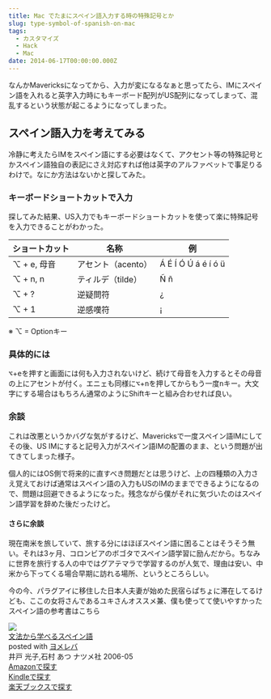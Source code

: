 ```yaml
---
title: Mac でたまにスペイン語入力する時の特殊記号とか
slug: type-symbol-of-spanish-on-mac
tags:
  - カスタマイズ
  - Hack
  - Mac
date: 2014-06-17T00:00:00.000Z
---
```

なんかMavericksになってから、入力が変になるなぁと思ってたら、IMにスペイン語を入れると英字入力時にもキーボード配列がUS配列になってしまって、混乱するという状態が起こるようになってしまった。

## スペイン語入力を考えてみる
冷静に考えたらIMをスペイン語にする必要はなくて、アクセント等の特殊記号とかスペイン語独自の表記にさえ対応すれば他は英字のアルファベットで事足りるわけで。なにか方法はないかと探してみた。

### キーボードショートカットで入力
探してみた結果、US入力でもキーボードショートカットを使って楽に特殊記号を入力できることがわかった。
<table class="table table-striped table-bordered table-condensed">
<thead>
<tr>
<th>ショートカット</th>
<th>名称</th>
<th>例</th>
</tr>
</thead>
<tr>
<tbody>
<td>⌥ + e, 母音</td>
<td>アセント（acento）</td>
<td>Á É Í Ó Ú á é í ó ü</td>
</tr>
<tr>
<td>⌥ + n, n</td>
<td>ティルデ（tilde）</td>
<td>Ñ ñ</td>
</tr>
<tr>
<td>⌥ + ?</td>
<td>逆疑問符</td>
<td>¿</td>
</tr>
<tr>
<td>⌥ + 1</td>
<td>逆感嘆符</td>
<td>¡</td>
</tr>
</tbody>
</table>
※ ⌥ = Optionキー

### 具体的には
<kbd>⌥</kbd>+<kbd>e</kbd>を押すと画面には何も入力されないけど、続けて母音を入力するとその母音の上にアセントが付く。エニェも同様に<kbd>⌥</kbd>+<kbd>n</kbd>を押してからもう一度<kbd>n</kbd>キー。大文字にする場合はもちろん通常のようにShiftキーと組み合わせれば良い。

### 余談
これは改悪というかバグな気がするけど、Mavericksで一度スペイン語IMにしてその後、US IMにすると記号入力がスペイン語IMの配置のまま、という問題が出てきてしまった様子。

個人的にはOS側で将来的に直すべき問題だとは思うけど、上の四種類の入力さえ覚えておけば通常はスペイン語の入力もUSのIMのままでできるようになるので、問題は回避できるようになった。残念ながら僕がそれに気づいたのはスペイン語学習を辞めた後だったけど。

#### さらに余談
現在南米を旅していて、旅する分にはほぼスペイン語に困ることはそうそう無い。それは3ヶ月、コロンビアのボゴタでスペイン語学習に励んだから。ちなみに世界を旅行する人の中ではグアテマラで学習するのが人気で、理由は安い、中米から下ってくる場合早期に訪れる場所、というところらしい。

今の今、パラグアイに移住した日本人夫妻が始めた民宿らぱちょに滞在してるけども、ここの女将さんであるユキさんオススメ兼、僕も使ってて使いやすかったスペイン語の参考書はこちら
<div class="cstmreba"><div class="booklink-box"><div class="booklink-image"><a href="http://www.amazon.co.jp/exec/obidos/asin/4816341072/akicks-22/" target="_blank" ><img src="http://ecx.images-amazon.com/images/I/516DETwB7tL._SL160_.jpg" style="border: none;" /></a></div><div class="booklink-info"><div class="booklink-name"><a href="http://www.amazon.co.jp/exec/obidos/asin/4816341072/akicks-22/" target="_blank" >文法から学べるスペイン語</a><div class="booklink-powered-date">posted with <a href="http://yomereba.com" rel="nofollow" target="_blank">ヨメレバ</a></div></div><div class="booklink-detail">井戸 光子,石村 あつ ナツメ社 2006-05    </div><div class="booklink-link2"><div class="shoplinkamazon"><a href="http://www.amazon.co.jp/exec/obidos/asin/4816341072/akicks-22/" target="_blank" >Amazonで探す</a></div><div class="shoplinkkindle"><a href="http://www.amazon.co.jp/gp/search?keywords=%95%B6%96%40%82%A9%82%E7%8Aw%82%D7%82%E9%83X%83y%83C%83%93%8C%EA&amp;__mk_ja_JP=%83J%83%5E%83J%83i&amp;url=node%3D2275256051&amp;tag=akicks-22" target="_blank" >Kindleで探す</a></div><div class="shoplinkrakuten"><a href="http://hb.afl.rakuten.co.jp/hgc/12d74c18.2043b39b.12d74c19.fa137382/?pc=http%3A%2F%2Fbooks.rakuten.co.jp%2Frb%2F4045343%2F%3Fscid%3Daf_ich_link_urltxt%26m%3Dhttp%3A%2F%2Fm.rakuten.co.jp%2Fev%2Fbook%2F" target="_blank" >楽天ブックスで探す</a></div>                        	  	  	  	</div></div><div class="booklink-footer"></div></div></div>
